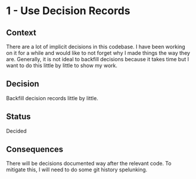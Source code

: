 # 1 - Use Decision Records

## Context

There are a lot of implicit decisions in this codebase.
I have been working on it for a while and would like to not forget why I made things the way they are.
Generally, it is not ideal to backfill decisions because it takes time but I want to do this little by little to show my work.

## Decision

Backfill decision records little by little.

## Status

Decided

## Consequences

There will be decisions documented way after the relevant code.
To mitigate this, I will need to do some git history spelunking.
